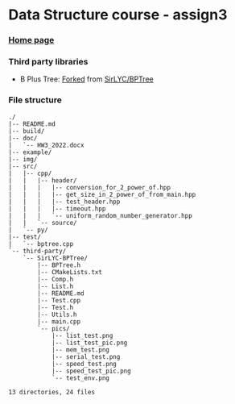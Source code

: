 # Data Structure course - assign3

### [Home page](https://github.com/AsherJingkongChen/ds-assign3)

### Third party libraries

- B Plus Tree: [Forked](https://github.com/AsherJingkongChen/BPTree)
from [SirLYC/BPTree](https://github.com/SirLYC/BPTree)

### File structure

```
./
|-- README.md
|-- build/
|-- doc/
|   `-- HW3_2022.docx
|-- example/
|-- img/
|-- src/
|   |-- cpp/
|   |   |-- header/
|   |   |   |-- conversion_for_2_power_of.hpp
|   |   |   |-- get_size_in_2_power_of_from_main.hpp
|   |   |   |-- test_header.hpp
|   |   |   |-- timeout.hpp
|   |   |   `-- uniform_random_number_generator.hpp
|   |   `-- source/
|   `-- py/
|-- test/
|   `-- bptree.cpp
`-- third-party/
    `-- SirLYC-BPTree/
        |-- BPTree.h
        |-- CMakeLists.txt
        |-- Comp.h
        |-- List.h
        |-- README.md
        |-- Test.cpp
        |-- Test.h
        |-- Utils.h
        |-- main.cpp
        `-- pics/
            |-- list_test.png
            |-- list_test_pic.png
            |-- mem_test.png
            |-- serial_test.png
            |-- speed_test.png
            |-- speed_test_pic.png
            `-- test_env.png

13 directories, 24 files
```
